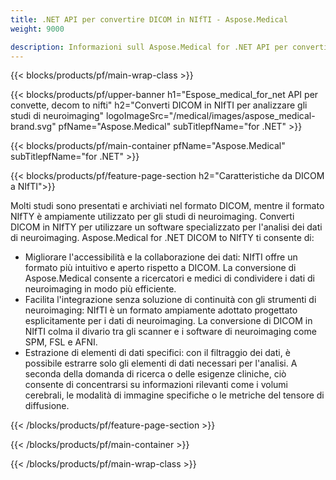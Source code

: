 ```yaml
---
title: .NET API per convertire DICOM in NIfTI - Aspose.Medical
weight: 9000

description: Informazioni sull Aspose.Medical for .NET API per convertire DICOM in NIfTI
---
```


{{< blocks/products/pf/main-wrap-class >}}

{{< blocks/products/pf/upper-banner h1="Espose_medical_for_net API per convette, decom to nifti" h2="Converti DICOM in NIfTI per analizzare gli studi di neuroimaging" logoImageSrc="/medical/images/aspose_medical-brand.svg" pfName="Aspose.Medical" subTitlepfName="for .NET" >}}

{{< blocks/products/pf/main-container pfName="Aspose.Medical" subTitlepfName="for .NET" >}}

{{< blocks/products/pf/feature-page-section h2="Caratteristiche da DICOM a NIfTI">}}

<p>Molti studi sono presentati e archiviati nel formato DICOM, mentre il formato NIfTY è ampiamente utilizzato per gli studi di neuroimaging. Converti DICOM in NIfTY per utilizzare un software specializzato per l'analisi dei dati di neuroimaging. Aspose.Medical for .NET DICOM to NIfTY ti consente di:</p>

<ul>
<li>Migliorare l'accessibilità e la collaborazione dei dati: NIfTI offre un formato più intuitivo e aperto rispetto a DICOM. La conversione di Aspose.Medical consente a ricercatori e medici di condividere i dati di neuroimaging in modo più efficiente.</li>
<li>Facilita l'integrazione senza soluzione di continuità con gli strumenti di neuroimaging: NIfTI è un formato ampiamente adottato progettato esplicitamente per i dati di neuroimaging. La conversione di DICOM in NIfTI colma il divario tra gli scanner e i software di neuroimaging come SPM, FSL e AFNI.</li>
<li>Estrazione di elementi di dati specifici: con il filtraggio dei dati, è possibile estrarre solo gli elementi di dati necessari per l'analisi. A seconda della domanda di ricerca o delle esigenze cliniche, ciò consente di concentrarsi su informazioni rilevanti come i volumi cerebrali, le modalità di immagine specifiche o le metriche del tensore di diffusione.</li>
</ul>

{{< /blocks/products/pf/feature-page-section >}}

{{< /blocks/products/pf/main-container >}}

{{< /blocks/products/pf/main-wrap-class >}}